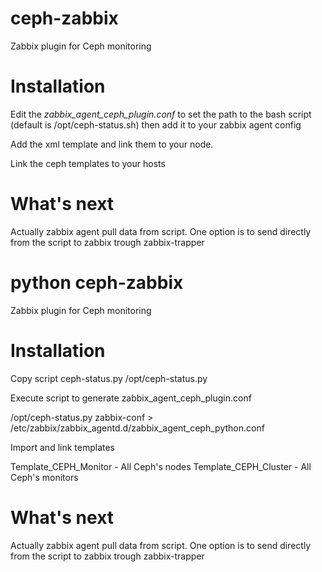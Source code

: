 ceph-zabbix
===========

Zabbix plugin for Ceph monitoring

Installation
===========
Edit the *zabbix_agent_ceph_plugin.conf* to set the path to the bash script (default is /opt/ceph-status.sh) then add it to your zabbix agent config

Add the xml template and link them to your node.

Link the ceph templates to your hosts

What's next
==============

Actually zabbix agent pull data from script.
One option is to send directly from the script to zabbix trough zabbix-trapper

python ceph-zabbix
==================

Zabbix plugin for Ceph monitoring

Installation
===========

Copy script ceph-status.py /opt/ceph-status.py

Execute script to generate zabbix_agent_ceph_plugin.conf

/opt/ceph-status.py zabbix-conf > /etc/zabbix/zabbix_agentd.d/zabbix_agent_ceph_python.conf


Import and link templates

Template_CEPH_Monitor - All Ceph's nodes
Template_CEPH_Cluster - All Ceph's monitors 


What's next
==============

Actually zabbix agent pull data from script.
One option is to send directly from the script to zabbix trough zabbix-trapper

